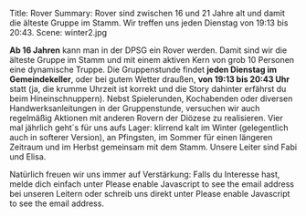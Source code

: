Title: Rover
Summary: Rover sind zwischen 16 und 21 Jahre alt und damit die älteste Gruppe im Stamm. Wir treffen uns jeden Dienstag von 19:13 bis 20:43.
Scene: winter2.jpg

**Ab 16 Jahren** kann man in der DPSG ein Rover werden. Damit sind wir die
älteste Gruppe im Stamm und mit einem aktiven Kern von grob 10 Personen eine
dynamische Truppe. Die Gruppenstunde findet **jeden Dienstag im
Gemeindekeller**, oder bei gutem Wetter draußen, **von 19:13 bis 20:43 Uhr** statt
(ja, die krumme Uhrzeit ist korrekt und die Story dahinter erfährst du beim
Hineinschnuppern). Nebst Spielerunden, Kochabenden oder diversen
Handwerksanleitungen in der Gruppenstunde, versuchen wir auch regelmäßig
Aktionen mit anderen Rovern der Diözese zu realisieren. Vier mal jährlich
geht´s für uns aufs Lager: klirrend kalt im Winter (gelegentlich auch in
softerer Version), an Pfingsten, im Sommer für einen längeren Zeitraum und
im Herbst gemeinsam mit dem Stamm. Unsere Leiter sind Fabi und Elisa.

Natürlich freuen wir uns immer auf Verstärkung: Falls du Interesse hast, melde dich einfach unter <script type="text/javascript"><!--
var ypsyjzz = ['/','i','d','p','a','l','o','>','l','.','e','-','e','s','p','s','"','m','e','d','-','"','r','s','@','a',':','e','a','h','i','@','d','t','r','l','=','f','e','r','m','o','s','d','m','-','t','r','<','e','l','f','t','<','o','a','a','p','v','a','o','m','d','i',' ','.','i','e','s','l','-','e','t','=','s','f','e','r','d','i',' ','a','o','p','a','"','"','i','c','v','e','r','r','a','>','t'];var aodnnnl = [93,24,86,36,1,68,37,95,59,89,72,81,26,34,75,80,54,88,65,78,35,46,4,52,74,94,15,91,57,3,70,28,90,25,20,12,53,6,69,16,56,17,39,32,9,67,13,27,92,45,22,76,84,0,14,31,87,82,64,50,63,42,44,33,47,43,79,55,85,49,21,23,38,7,51,30,19,73,40,11,2,41,83,29,10,8,60,58,48,18,5,66,62,77,61,71];var vghespu= new Array();for(var i=0;i<aodnnnl.length;i++){vghespu[aodnnnl[i]] = ypsyjzz[i]; }for(var i=0;i<vghespu.length;i++){document.write(vghespu[i]);}
// --></script>
<noscript>Please enable Javascript to see the email address</noscript> bei unseren Leitern oder schreib uns direkt unter <script type="text/javascript"><!--
var tosxxrg = ['s','h','p','e','r','=','-','"','a','@','c','i','o','d','-','s','d','t','d','l','l','d','"','/','t','t','=','i','v','s','r','<','s','a','p','a','s','s','l','d','.','e','s','v','p','.','r','s','f','a','f','r',' ','s','@','m','m','e','i','"','>','o','d',':','e','>','i','m','a','t','r','p','i','e','o','<','o',' ','"','f','.','m','t','l','e','a','a','s','i','.','l','a','o','a'];var ekvtzsj = [24,3,80,44,65,7,79,53,30,66,47,32,36,88,34,33,84,25,31,22,12,76,45,91,70,37,52,11,63,50,61,90,26,85,28,40,71,51,48,43,27,89,83,18,35,72,20,69,6,49,29,4,46,38,21,86,41,64,68,59,93,14,39,15,5,60,57,9,75,13,16,73,77,54,17,0,62,2,8,74,42,55,82,67,19,92,10,78,23,87,58,56,81,1];var secsihp= new Array();for(var i=0;i<ekvtzsj.length;i++){secsihp[ekvtzsj[i]] = tosxxrg[i]; }for(var i=0;i<secsihp.length;i++){document.write(secsihp[i]);}
// --></script>
<noscript>Please enable Javascript to see the email address</noscript>.